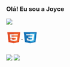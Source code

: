 ### Olá! Eu sou a Joyce






<div>
  <a href="https://github.com/EnjoyCEs">
  <img height="180em" src="https://github-readme-stats.vercel.app/api?username=EnjoyCEs&show_icons=true&theme=dracula&include_all_commits=true&count_private=true"/>  
</div>

<div style="display: inline_block"><br>
  <img align="center" alt="Rafa-HTML" height="30" width="40" src="https://raw.githubusercontent.com/devicons/devicon/master/icons/html5/html5-original.svg">
  <img align="center" alt="Rafa-CSS" height="30" width="40" src="https://raw.githubusercontent.com/devicons/devicon/master/icons/css3/css3-original.svg"> 
  
</div>

##
 
<div>  
  <a href = "mailto:joyce.silva0302@gmail.com"><img src="https://img.shields.io/badge/-Gmail-%23333?style=for-the-badge&logo=gmail&logoColor=white" target="_blank"></a>
  <a href="https://www.linkedin.com/in/joyce-silvati/" target="_blank"><img src="https://img.shields.io/badge/-LinkedIn-%230077B5?style=for-the-badge&logo=linkedin&logoColor=white" target="_blank"></a>  
</div>
